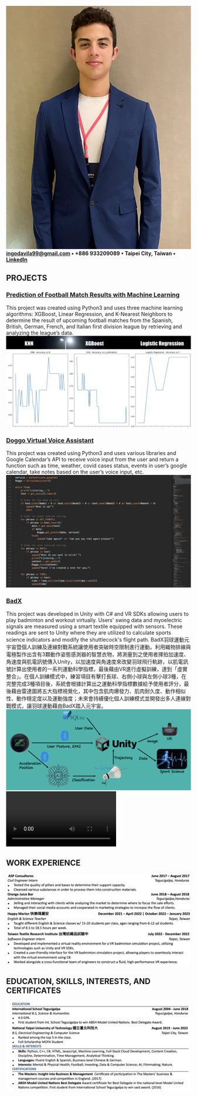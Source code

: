 ![](/images/me.png)
**ingodavila99@gmail.com  •  +886 933209089  •  Taipei City, Taiwan  •  [LinkedIn](https://www.linkedin.com/in/ingodbanghard/)**

## PROJECTS

### [Prediction of Football Match Results with Machine Learning](https://github.com/ingobanghard/Prediction-of-Football-Match-Results-with-Machine-Learning)	
This project was created using Python3 and uses three machine learning algorithms: XGBoost, Linear Regression, and K-Nearest Neighbors to determine the result of upcoming football matches from the Spanish, British, German, French, and Italian first division league by retrieving and analyzing the league’s data. 
![](/images/project1.png)

### [Doggo Virtual Voice Assistant](https://github.com/ingobanghard/Doggo-Virtual-Voice-Assistant-)
This project was created using Python3 and uses various libraries and Google Calendar’s API to receive voice input from the user and return a function such as time, weather, covid cases status, events in user’s google calendar, take notes based on the user’s voice input, etc. 
![](/images/project2.png)

### [BadX](https://www.badx.tech/overview)
This project was developed in Unity with C# and VR SDKs allowing users to play badminton and workout virtually. Users' swing data and myoelectric signals are measured using a smart textile equipped with sensors. These readings are sent to Unity where they are utilized to calculate sports science indicators and modify the shuttlecock's flight path. BadX羽球運動元宇宙暨個人訓練及連線對戰系統讓使用者突破時空限制進行運動。利用織物排線與電極製作出含有3顆動作姿態感測器的智慧衣物，將測量到之使用者揮拍加速度、角速度與肌電訊號傳入Unity，以加速度與角速度來改變羽球飛行軌跡，以肌電訊號計算出使用者的一系列運動科學指標，最後藉由VR進行虛擬訓練，達到「虛實整合」。在個人訓練模式中，練習項目有擊打長球、右側小球與左側小球3種，在完整完成3種項目後，系統會根據計算出之運動科學指標數據給予使用者評分，最後藉由雷達圖將五大指標視覺化，其中包含肌肉爆發力、肌肉耐久度、動作相似性、動作穩定度以及運動強度；未來會持續優化個人訓練模式並開發出多人連線對戰模式，讓羽球運動藉由BadX踏入元宇宙。
![](/images/project3.png)
![](/videos/project3.mp4)

## WORK EXPERIENCE
![](/images/Work.png)

## EDUCATION, SKILLS, INTERESTS, AND CERTIFICATES 
![](/images/ESC.png)



